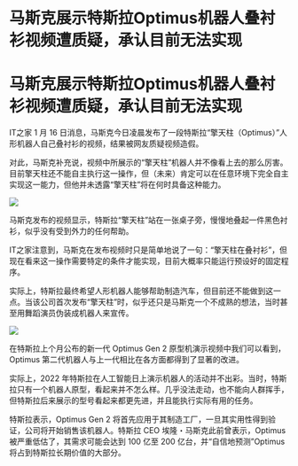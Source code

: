 # 马斯克展示特斯拉Optimus机器人叠衬衫视频遭质疑，承认目前无法实现

# 马斯克展示特斯拉Optimus机器人叠衬衫视频遭质疑，承认目前无法实现

IT之家 1 月 16 日消息，马斯克今日凌晨发布了一段特斯拉“擎天柱（Optimus）”人形机器人自己叠衬衫的视频，结果被网友质疑视频造假。

对此，马斯克补充说，视频中所展示的“擎天柱”机器人并不像看上去的那么厉害。目前擎天柱还不能自主执行这一操作，但（未来）肯定可以在任意环境下完全自主实现这一能力，但他并未透露“擎天柱”将在何时具备这种能力。

![](https://inews.gtimg.com/om_bt/OeW5BZ5PtsNpfPDTSaCvRhT_SjG4tM0GzadgllaY_40KEAA/1000)

马斯克发布的视频显示，特斯拉“擎天柱”站在一张桌子旁，慢慢地叠起一件黑色衬衫，似乎没有受到外力的任何帮助。

IT之家注意到，马斯克在发布视频时只是简单地说了一句：“擎天柱在叠衬衫”，但现在看来这一操作需要特定的条件才能实现，目前大概率只能运行预设好的固定程序。

实际上，特斯拉最终希望人形机器人能够帮助制造汽车，但目前还不能做到这一点。当该公司首次发布“擎天柱”时，似乎还只是马斯克一个不成熟的想法，当时甚至用舞蹈演员伪装成机器人来宣传。

![](https://inews.gtimg.com/om_bt/OHaEcscUiLJaw_bZ6ukg4-VwGyo6cf6Spo26Zr9i7at8kAA/1000)

在特斯拉上个月公布的新一代 Optimus Gen 2 原型机演示视频中我们可以看到，Optimus 第二代机器人与上一代相比在各方面都得到了显著的改进。

实际上，2022
年特斯拉在人工智能日上演示机器人的活动并不出彩。当时，特斯拉只有一个机器人原型，看起来并不怎么样。几乎没法走动，也不能向人群挥手，但特斯拉后来展示的型号看起来都更先进，并且能执行实际有用的任务。

特斯拉表示，Optimus Gen 2 将首先应用于其制造工厂，一旦其实用性得到验证，公司将开始销售该机器人。特斯拉 CEO
埃隆・马斯克此前曾表示，Optimus 被严重低估了，其需求可能会达到 100 亿至 200 亿台，并“自信地预测”Optimus
将占到特斯拉长期价值的大部分。

